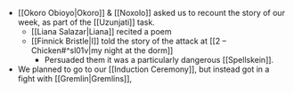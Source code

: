 
* [[Okoro Obioyo|Okoro]] & [[Noxolo]] asked us to recount the story of our week, as part of the [[Uzunjati]] task.
	* [[Liana Salazar|Liana]] recited a poem
	* [[Finnick Bristle|I]] told the story of the attack at [[2 – Chicken#^sl01v|my night at the dorm]]
		* Persuaded them it was a particularly dangerous [[Spellskein]].
* We planned to go to our [[Induction Ceremony]], but instead got in a fight with [[Gremlin|Gremlins]], 